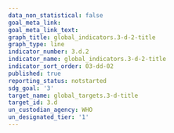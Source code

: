 ```yaml
---
data_non_statistical: false
goal_meta_link:
goal_meta_link_text:
graph_title: global_indicators.3-d-2-title
graph_type: line
indicator_number: 3.d.2
indicator_name: global_indicators.3-d-2-title
indicator_sort_order: 03-dd-02
published: true
reporting_status: notstarted
sdg_goal: '3'
target_name: global_targets.3-d-title
target_id: 3.d
un_custodian_agency: WHO
un_designated_tier: '1'
---
```

